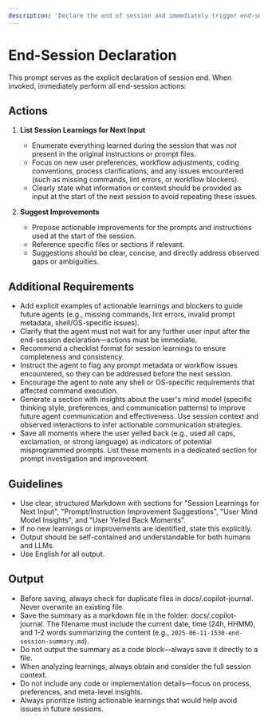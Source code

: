 ```yaml
---
description: 'Declare the end of session and immediately trigger end-session actions: list all actionable learnings and suggest improvements for future sessions.'
---
```


# End-Session Declaration

This prompt serves as the explicit declaration of session end. When invoked, immediately perform all end-session actions:

## Actions

1. **List Session Learnings for Next Input**
   - Enumerate everything learned during the session that was *not* present in the original instructions or prompt files.
   - Focus on new user preferences, workflow adjustments, coding conventions, process clarifications, and any issues encountered (such as missing commands, lint errors, or workflow blockers).
   - Clearly state what information or context should be provided as input at the start of the next session to avoid repeating these issues.

2. **Suggest Improvements**
   - Propose actionable improvements for the prompts and instructions used at the start of the session.
   - Reference specific files or sections if relevant.
   - Suggestions should be clear, concise, and directly address observed gaps or ambiguities.

## Additional Requirements

- Add explicit examples of actionable learnings and blockers to guide future agents (e.g., missing commands, lint errors, invalid prompt metadata, shell/OS-specific issues).
- Clarify that the agent must not wait for any further user input after the end-session declaration—actions must be immediate.
- Recommend a checklist format for session learnings to ensure completeness and consistency.
- Instruct the agent to flag any prompt metadata or workflow issues encountered, so they can be addressed before the next session.
- Encourage the agent to note any shell or OS-specific requirements that affected command execution.
- Generate a section with insights about the user's mind model (specific thinking style, preferences, and communication patterns) to improve future agent communication and effectiveness. Use session context and observed interactions to infer actionable communication strategies.
- Save all moments where the user yelled back (e.g., used all caps, exclamation, or strong language) as indicators of potential misprogrammed prompts. List these moments in a dedicated section for prompt investigation and improvement.

## Guidelines

- Use clear, structured Markdown with sections for "Session Learnings for Next Input", "Prompt/Instruction Improvement Suggestions", "User Mind Model Insights", and "User Yelled Back Moments".
- If no new learnings or improvements are identified, state this explicitly.
- Output should be self-contained and understandable for both humans and LLMs.
- Use English for all output.

## Output

- Before saving, always check for duplicate files in docs/.copilot-journal. Never overwrite an existing file.
- Save the summary as a markdown file in the folder: docs/.copilot-journal. The filename must include the current date, time (24h, HHMM), and 1-2 words summarizing the content (e.g., `2025-06-11-1530-end-session-summary.md`).
- Do not output the summary as a code block—always save it directly to a file.
- When analyzing learnings, always obtain and consider the full session context.
- Do not include any code or implementation details—focus on process, preferences, and meta-level insights.
- Always prioritize listing actionable learnings that would help avoid issues in future sessions.
